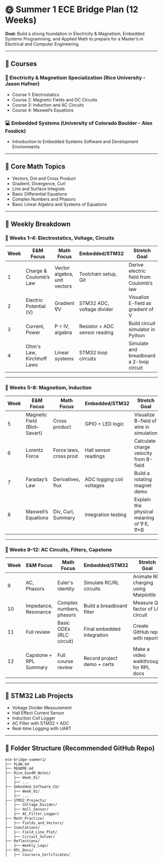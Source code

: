 # 🌞 Summer 1 ECE Bridge Plan (12 Weeks)

**Goal:** Build a strong foundation in Electricity & Magnetism, Embedded Systems Programming, and Applied Math to prepare for a Master’s in Electrical and Computer Engineering.

---

## 📘 Courses

### 🔌 Electricity & Magnetism Specialization (Rice University - Jason Hafner)
- Course 1: Electrostatics
- Course 2: Magnetic Fields and DC Circuits
- Course 3: Induction and AC Circuits
- Course 4: Maxwell’s Equations

### 💻 Embedded Systems (University of Colorado Boulder - Alex Fosdick)
- Introduction to Embedded Systems Software and Development Environments

---

## 🧮 Core Math Topics
- Vectors, Dot and Cross Product
- Gradient, Divergence, Curl
- Line and Surface Integrals
- Basic Differential Equations
- Complex Numbers and Phasors
- Basic Linear Algebra and Systems of Equations

---

## 📅 Weekly Breakdown

### 🔹 Weeks 1–4: Electrostatics, Voltage, Circuits

| Week | E&M Focus                 | Math Focus                | Embedded/STM32          | Stretch Goal                          |
|------|---------------------------|---------------------------|--------------------------|----------------------------------------|
| 1    | Charge & Coulomb’s Law    | Vector algebra, unit vectors | Toolchain setup, Git    | Derive electric field from Coulomb’s law |
| 2    | Electric Potential (V)    | Gradient ∇V                | STM32 ADC, voltage divider | Visualize E-field as gradient of V |
| 3    | Current, Power            | P = IV, algebra             | Resistor + ADC sensor reading | Build circuit simulator in Python |
| 4    | Ohm's Law, Kirchhoff Laws | Linear systems             | STM32 loop circuits       | Simulate and breadboard a 2-loop circuit |

---

### 🔹 Weeks 5–8: Magnetism, Induction

| Week | E&M Focus                | Math Focus             | Embedded/STM32        | Stretch Goal                             |
|------|--------------------------|------------------------|------------------------|-------------------------------------------|
| 5    | Magnetic Field (Biot–Savart) | Cross product         | GPIO + LED logic        | Visualize B-field of wire in simulation   |
| 6    | Lorentz Force            | Force laws, cross prod | Hall sensor readings    | Calculate charge velocity from B-field    |
| 7    | Faraday’s Law            | Derivatives, flux      | ADC logging coil voltages | Build a rotating magnet demo        |
| 8    | Maxwell’s Equations      | Div, Curl, Summary     | Integration testing     | Explain the physical meaning of ∇·E, ∇×B |

---

### 🔹 Weeks 9–12: AC Circuits, Filters, Capstone

| Week | E&M Focus              | Math Focus              | Embedded/STM32              | Stretch Goal                           |
|------|------------------------|-------------------------|------------------------------|----------------------------------------|
| 9    | AC, Phasors            | Euler's identity         | Simulate RC/RL circuits       | Animate RC charging using Matplotlib  |
| 10   | Impedance, Resonance   | Complex numbers, phasors | Build a breadboard filter     | Measure Q-factor of LC circuit         |
| 11   | Full review            | Basic ODEs (RLC circuit) | Final embedded integration    | Create GitHub repo with report         |
| 12   | Capstone + RPL Summary | Full course review       | Record project demo + certs   | Make a video walkthrough for RPL docs  |

---

## 🧪 STM32 Lab Projects

- Voltage Divider Measurement
- Hall Effect Current Sensor
- Induction Coil Logger
- AC Filter with STM32 + ADC
- Real-time Logging with UART

---

## 📂 Folder Structure (Recommended GitHub Repo)

```bash
ece-bridge-summer1/
├── PLAN.md
├── README.md
├── Rice_EandM_Notes/
│   ├── Week_01/
│   ├── ...
├── Embedded_Software_CU/
│   ├── Week_01/
│   ├── ...
├── STM32_Projects/
│   ├── Voltage_Divider/
│   ├── Hall_Sensor/
│   ├── AC_Filter_Logger/
├── Math_Practice/
│   ├── Fields_and_Vectors/
├── Simulations/
│   ├── Field_Line_Plot/
│   ├── Circuit_Solver/
├── Reflections/
│   ├── Weekly_Logs/
├── RPL_Docs/
│   ├── Coursera_Certificates/


